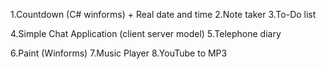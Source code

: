 1.Countdown (C# winforms) + Real date and time
2.Note taker
3.To-Do list

4.Simple Chat Application (client server model)
5.Telephone diary

6.Paint (Winforms)
7.Music Player
8.YouTube to MP3
